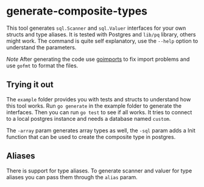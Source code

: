 # generate-composite-types

This tool generates `sql.Scanner` and `sql.Valuer` interfaces for your own structs and type aliases. It is tested with Postgres and `lib/pq` library, others might work. The command is quite self explanatory, use the `--help` option to understand the parameters.

*Note*
After generating the code use [goimports](https://godoc.org/golang.org/x/tools/cmd/goimports) to fix import problems and use `gofmt` to format the files.

## Trying it out

The `example` folder provides you with tests and structs to understand how this tool works. Run `go generate` in the example folder to generate the interfaces. Then you can run `go test` to see if all works. It tries to connect to a local postgres instance and needs a database named ﻿⁠⁠⁠⁠`custom`.

The ﻿`-array`﻿⁠⁠⁠⁠ param generates array types as well, the ﻿`-sql`﻿⁠⁠⁠⁠ param adds a Init<struct> function that can be used to create the composite type in postgres.

## Aliases
There is support for type aliases. To generate scanner and valuer for type aliases you can pass them through the `alias` param. 
